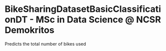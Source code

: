 # BikeSharingDatasetBasicClassificationDT - MSc in Data Science @ NCSR Demokritos
Predicts the total number of bikes used
